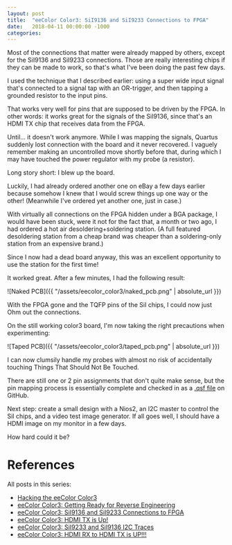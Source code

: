 ```yaml
---
layout: post
title:  "eeColor Color3: SiI9136 and SiI9233 Connections to FPGA"
date:   2018-04-11 00:00:00 -1000
categories: 
---
```


Most of the connections that matter were already mapped by others, except for the SiI9136 and SiI9233 connections. 
Those are really interesting chips if they can be made to work, so that's what I've been doing the past few days.

I used the technique that I described earlier: using a super wide input signal that's connected to a signal tap with 
an OR-trigger, and then tapping a grounded resistor to the input pins.

That works very well for pins that are supposed to be driven by the FPGA. In other words: it works great for the signals 
of the SiI9136, since that's an HDMI TX chip that receives data from the FPGA.

Until... it doesn't work anymore. While I was mapping the signals, Quartus suddenly lost connection with the board 
and it never recovered. I vaguely remember making an uncontrolled move shortly before that, during which I may have 
touched the power regulator with my probe (a resistor). 

Long story short: I blew up the board. 

Luckily, I had already ordered another one on eBay a few days earlier because somehow I knew that I would screw things 
up one way or the other! (Meanwhile I've ordered yet another one, just in case.)

With virtually all connections on the FPGA hidden under a BGA package, I would have been stuck, were it not for the 
fact that, a month or two ago, I had ordered a hot air desoldering+soldering station. (A full featured desoldering
station from a cheap brand was cheaper than a soldering-only station from an expensive brand.)

Since I now had a dead board anyway, this was an excellent opportunity to use the station for the first time!

It worked great. After a few minutes, I had the following result:

![Naked PCB]({{ "/assets/eecolor_color3/naked_pcb.png" | absolute_url }})

With the FPGA gone and the TQFP pins of the SiI chips, I could now just Ohm out the connections.

On the still working color3 board, I'm now taking the right precautions when experimenting:

![Taped PCB]({{ "/assets/eecolor_color3/taped_pcb.png" | absolute_url }})

I can now clumsily handle my probes with almost no risk of accidentally touching Things That Should Not Be Touched.

There are still one or 2 pin assignments that don't quite make sense, but the pin mapping process is essentially complete 
and checked in as a [.qsf file](https://github.com/tomverbeure/color3/blob/master/shared/pin_config.tcl) on GitHub.

Next step: create a small design with a Nios2, an I2C master to control the SiI chips, and a video test image generator. If all goes well, I should have a HDMI image on my monitor in a few days. 

How hard could it be?

# References

All posts in this series:

* [Hacking the eeColor Color3](/2018/04/08/Hacking-the-eeColor-Color3.html) 
* [eeColor Color3: Getting Ready for Reverse Engineering](/2018/04/09/Color3-Getting-Ready-for-Reverse-Engineering.html)
* [eeColor Color3: SiI9136 and SiI9233 Connections to FPGA](/2018/04/11/Color3-Sil9136-and-Sil9233-Connections-to-FPGA.html)
* [eeColor Color3: HDMI TX is Up!](/2018/04/15/Color3-HDMI-TX-is-Up.html)
* [eeColor Color3: SiI9233 and SiI9136 I2C Traces](/2018/04/22/Color3-Sil9233-and-Sil9136-I2C-Traces.html)
* [eeColor Color3: HDMI RX to HDMI TX is UP!!!](/2018/04/23/Color3-HDMI-RX-to-HDMI-TX-is-UP.html)
